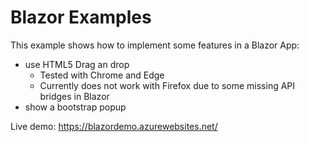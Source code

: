 # Blazor Examples
This example shows how to implement some features in a Blazor App:

* use HTML5 Drag an drop
  * Tested with Chrome and Edge
  * Currently does not work with Firefox due to some missing API bridges in Blazor
* show a bootstrap popup

Live demo: https://blazordemo.azurewebsites.net/


